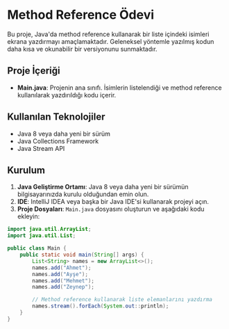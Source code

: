 # Method Reference Ödevi

Bu proje, Java'da method reference kullanarak bir liste içindeki isimleri ekrana yazdırmayı amaçlamaktadır. Geleneksel yöntemle yazılmış kodun daha kısa ve okunabilir bir versiyonunu sunmaktadır.

## Proje İçeriği

- **Main.java**: Projenin ana sınıfı. İsimlerin listelendiği ve method reference kullanılarak yazdırıldığı kodu içerir.

## Kullanılan Teknolojiler

- Java 8 veya daha yeni bir sürüm
- Java Collections Framework
- Java Stream API

## Kurulum

1. **Java Geliştirme Ortamı**: Java 8 veya daha yeni bir sürümün bilgisayarınızda kurulu olduğundan emin olun.
2. **IDE**: IntelliJ IDEA veya başka bir Java IDE'si kullanarak projeyi açın.
3. **Proje Dosyaları**: `Main.java` dosyasını oluşturun ve aşağıdaki kodu ekleyin:

```java
import java.util.ArrayList;
import java.util.List;

public class Main {
    public static void main(String[] args) {
        List<String> names = new ArrayList<>();
        names.add("Ahmet");
        names.add("Ayşe");
        names.add("Mehmet");
        names.add("Zeynep");

        // Method reference kullanarak liste elemanlarını yazdırma
        names.stream().forEach(System.out::println);
    }
}